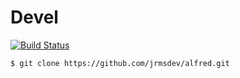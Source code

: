 # Devel

[![Build Status](https://travis-ci.org/jrmsdev/alfred.svg?branch=master)](https://travis-ci.org/jrmsdev/alfred)

	$ git clone https://github.com/jrmsdev/alfred.git
